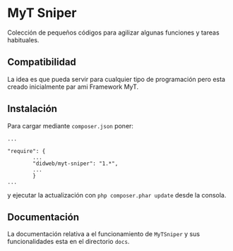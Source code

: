MyT Sniper
==========

Colección de pequeños códigos para agilizar algunas funciones y tareas habituales.

## Compatibilidad

La idea es que pueda servir para cualquier tipo de programación pero esta creado inicialmente par ami Framework MyT.

## Instalación

Para cargar mediante `composer.json` poner:

```
...

"require": {
		...
		"didweb/myt-sniper": "1.*",
		...
		}
...

```

y ejecutar la actualización con `php composer.phar update` desde la consola.


## Documentación

La documentación relativa a el funcionamiento de `MyTSniper` y sus funcionalidades esta en el directorio `docs`.
